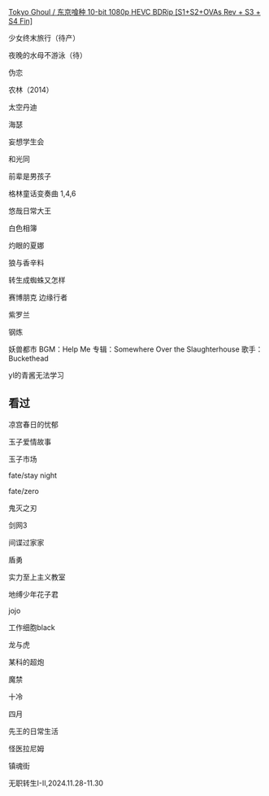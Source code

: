 [Tokyo Ghoul / 东京喰种 10-bit 1080p HEVC BDRip [S1+S2+OVAs Rev + S3 + S4 Fin]](https://vcb-s.com/archives/17893)

少女终末旅行（待产）

夜晚的水母不游泳（待）

伪恋

农林（2014）

太空丹迪

海瑟

妄想学生会

和光同

前辈是男孩子

格林童话变奏曲 1,4,6

悠哉日常大王

白色相簿

灼眼的夏娜

狼与香辛料

转生成蜘蛛又怎样

赛博朋克 边缘行者

紫罗兰

钢炼

妖兽都市 BGM：Help Me 专辑：Somewhere Over the Slaughterhouse 歌手：Buckethead

yl的青酱无法学习

## 看过
凉宫春日的忧郁

玉子爱情故事

玉子市场

fate/stay night

fate/zero

鬼灭之刃

剑网3

间谍过家家

盾勇

实力至上主义教室

地缚少年花子君

jojo

工作细胞black

龙与虎

某科的超炮

魔禁

十冷

四月

先王的日常生活

怪医拉尼姆

镇魂街

无职转生I-II,2024.11.28-11.30